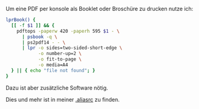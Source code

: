 Um eine PDF per konsole als Booklet oder Broschüre zu drucken nutze ich:
```Bash
lprBook() {
  [[ -f $1 ]] && {
    pdftops -paperw 420 -paperh 595 $1 - \
      | psbook -q \
      | ps2pdf14 - - \
      | lpr -o sides=two-sided-short-edge \
            -o number-up=2 \
            -o fit-to-page \
            -o media=A4
  } || { echo "file not found"; }
}
```
Dazu ist aber zusätzliche Software nötig.

Dies und mehr ist in meiner 
[.aliasrc](https://github.com/maxhbr/myconfig/blob/master/aliasrc) zu
finden.
